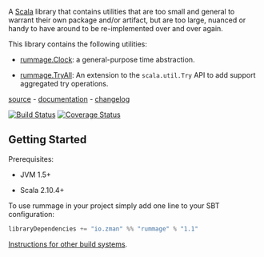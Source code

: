 A [Scala](http://www.scala-lang.org/) library that contains utilities that are too small and general to warrant their own package and/or artifact, but are too large, nuanced or handy to have around to be re-implemented over and over again.

This library contains the following utilities:


 - [rummage.Clock](http://zman.io/rummage/api/#rummage.Clock): a general-purpose time abstraction.

 - [rummage.TryAll](http://zman.io/rummage/api/#rummage.TryAll): An extension to the `scala.util.Try` API to add support aggregated try operations.


[source](https://github.com/zmanio/rummage) - [documentation](http://zman.io/rummage/api/#rummage.package) - [changelog](changelog/)

[![Build Status](https://travis-ci.org/zmanio/rummage.png?branch=master)](https://travis-ci.org/zmanio/rummage) [![Coverage Status](https://coveralls.io/repos/zmanio/rummage/badge.png)](https://coveralls.io/r/zmanio/rummage)


## Getting Started

Prerequisites:

 - JVM 1.5+

 - Scala 2.10.4+

To use rummage in your project simply add one line to your SBT configuration:

```scala
libraryDependencies += "io.zman" %% "rummage" % "1.1"
```

[Instructions for other build systems](http://mvnrepository.com/artifact/io.zman/rummage_2.10/1.1).